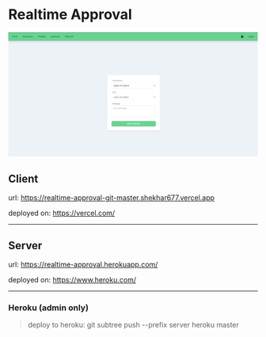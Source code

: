 # Realtime Approval

![Preview](./image.png "Realtime Approval")


## Client

url: https://realtime-approval-git-master.shekhar677.vercel.app

deployed on: https://vercel.com/

---

## Server

url: https://realtime-approval.herokuapp.com/

deployed on: https://www.heroku.com/

---

### Heroku (admin only)
> deploy to heroku: git subtree push --prefix server heroku master